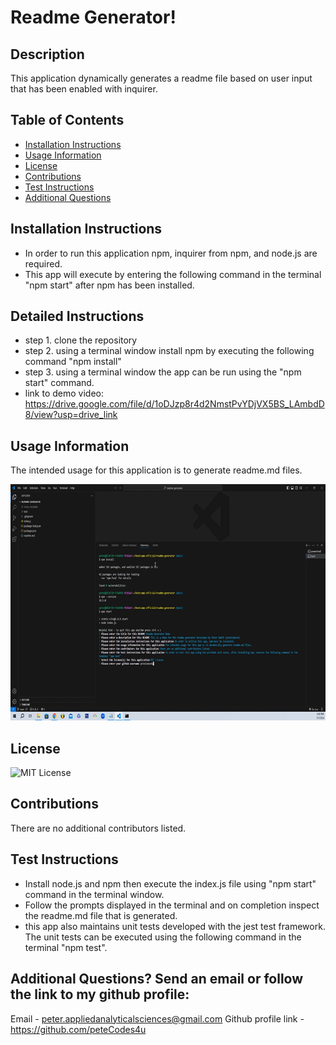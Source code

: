 # Readme Generator!
    
## Description
This application dynamically generates a readme file based on user input that has been enabled with  inquirer.

## Table of Contents
- [Installation Instructions](#Installation-Instructions)
- [Usage Information](#Usage-Information)
- [License](#License)
- [Contributions](#Contributions)
- [Test Instructions](#Test-Instructions)
- [Additional Questions](#additional-questions-send-an-email-or-follow-the-link-to-my-github-profile)

## Installation Instructions
- In order to run this application npm, inquirer from npm, and node.js are required.
- This app will execute by entering the following command in the terminal "npm start" after npm has been installed.
## Detailed Instructions
- step 1. clone the repository
- step 2. using a terminal window install npm by executing the following command "npm install"
- step 3. using a terminal window the app can be run using the "npm start" command.
- link to demo video: https://drive.google.com/file/d/1oDJzp8r4d2NmstPvYDjVX5BS_LAmbdD8/view?usp=drive_link

## Usage Information
The intended usage for this application is to generate readme.md files.

![](./images/readmeGenerator.gif)

## License
![MIT License](https://img.shields.io/badge/License-MIT-yellow.svg)

## Contributions
There are no additional contributors listed.

## Test Instructions
- Install node.js and npm then execute the index.js file using "npm start" command in the terminal window.
- Follow the prompts displayed in the terminal and on completion inspect the readme.md file that is generated.
- this app also maintains unit tests developed with the jest test framework. The unit tests can be executed using the following command in the terminal "npm test". 

## Additional Questions? Send an email or follow the link to my github profile:
Email - peter.appliedanalyticalsciences@gmail.com 
Github profile link - https://github.com/peteCodes4u  
